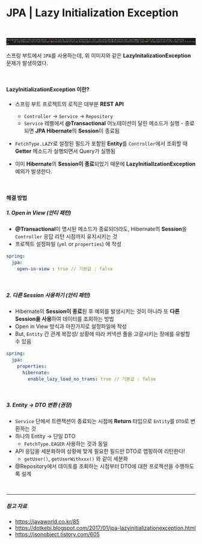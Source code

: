 # JPA | Lazy Initialization Exception

<br>

![image-20220510162212993](images/image-20220510162212993.png)

스프링 부트에서 `JPA`를 사용하는데, 위 이미지와 같은 **LazyInitalizationException** 문제가 발생하였다.

<br>

#### LazyInitializationException 이란?

- 스프링 부트 프로젝트의 로직은 대부분 **REST API**
  - `Controller` → `Service` → `Repository`
  - `Service` 레벨에서 **@Transactional** 어노테이션이 달린 메소드가 실행 - 종료되면 **JPA Hibernate**의 **Session**이 종료됨

- `FetchType.LAZY`로 설정된 필드가 포함된 **Entity**를 `Controller`에서 조회할 때 **Getter** 메소드가 실행되면서 Query가 실행됨
- 이미 **Hibernate**의 **Session이 종료**되었기 때문에 **LazyInitialIzationException** 예외가 발생한다.

<br>

#### 해결 방법

##### 1. Open in View (안티 패턴)

- **@Transactional**이 명시된 메소드가 종료되더라도, Hibernate의 **Session**을 `Controller` 응답 리턴 시점까지 유지시키는 것
- 프로젝트 설정파일 (`yml` or `properties`) 에 작성

```yaml
spring:
  jpa:
    open-in-view : true // 기본값 : false
```

<br>

##### 2. 다른 Session 사용하기 (안티 패턴)

- Hibernate의 **Session이 종료**된 후 예외를 발생시키는 것이 아니라 또 **다른 Session을 사용**하여 데이터를 조회하는 방법
- Open in View 방식과 마찬가지로 설정파일에 작성
- But, `Entity` 간 관계 복잡성/ 상황에 따라 커넥션 풀을 고갈시키는 장애를 유발할 수 있음

```yaml
spring:
  jpa:
    properties:
      hibernate:
        enable_lazy_load_no_trans: true // 기본값 : false
```

<br>

##### 3. Entity → DTO 변환 (권장)

- `Service` 단에서 트랜잭션이 종료되는 시점에 **Return** 타입으로 `Entity`를 `DTO`로 변환하는 것
- 하나의 Entity → 단일 DTO
  - `FetchType.EAGER` 사용하는 것과 동일
- API 응답을 세분화하여 상황에 맞게 필요한 필드만 DTO로 맵핑하여 리턴한다!
  - `getUser()`, `getUserWithxxx()` 와 같이 세분화
- @Repository에서 데이토를 조회하는 시점부터 DTO에 대한 프로젝션을 수행하도록 설계

<br>

***

##### 참고 자료

- https://javaworld.co.kr/85
- https://dotkebi.blogspot.com/2017/01/jpa-lazyinitializationexception.html
- https://jsonobject.tistory.com/605